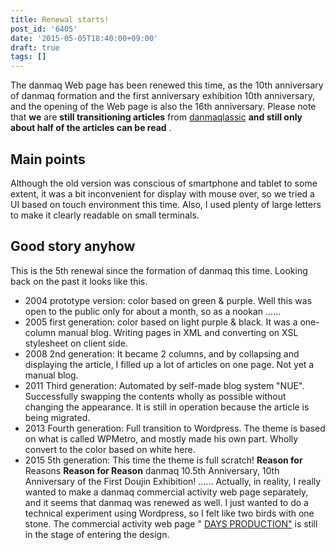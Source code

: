 ```yaml
---
title: Renewal starts!
post_id: '6405'
date: '2015-05-05T18:40:00+09:00'
draft: true
tags: []
---
```


The danmaq Web page has been renewed this time, as the 10th anniversary of danmaq formation and the first anniversary exhibition 10th anniversary, and the opening of the Web page is also the 16th anniversary. Please note that **we** are **still transitioning articles** from [danmaqlassic](/legacy) **and still only about half of the articles can be read** .

## Main points

Although the old version was conscious of smartphone and tablet to some extent, it was a bit inconvenient for display with mouse over, so we tried a UI based on touch environment this time. Also, I used plenty of large letters to make it clearly readable on small terminals.

## Good story anyhow

This is the 5th renewal since the formation of danmaq this time. Looking back on the past it looks like this.

*   2004 prototype version: color based on green & purple. Well this was open to the public only for about a month, so as a nookan ......
*   2005 first generation: color based on light purple & black. It was a one-column manual blog. Writing pages in XML and converting on XSL stylesheet on client side.
*   2008 2nd generation: It became 2 columns, and by collapsing and displaying the article, I filled up a lot of articles on one page. Not yet a manual blog.
*   2011 Third generation: Automated by self-made blog system "NUE". Successfully swapping the contents wholly as possible without changing the appearance. It is still in operation because the article is being migrated.
*   2013 Fourth generation: Full transition to Wordpress. The theme is based on what is called WPMetro, and mostly made his own part. Wholly convert to the color based on white here.
*   2015 5th generation: This time the theme is full scratch! **Reason for** Reasons **Reason for Reason** danmaq 10.5th Anniversary, 10th Anniversary of the First Doujin Exhibition! ...... Actually, in reality, I really wanted to make a danmaq commercial activity web page separately, and it seems that danmaq was renewed as well. I just wanted to do a technical experiment using Wordpress, so I felt like two birds with one stone. The commercial activity web page " [DAYS PRODUCTION"](http://day.danmaq.com/) is still in the stage of entering the design.
